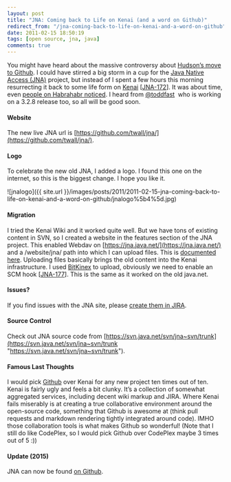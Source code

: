 ```yaml
---
layout: post
title: "JNA: Coming back to Life on Kenai (and a word on Github)"
redirect_from: "/jna-coming-back-to-life-on-kenai-and-a-word-on-github"
date: 2011-02-15 18:50:19
tags: [open source, jna, java]
comments: true
---
```

You might have heard about the massive controversy about [Hudson’s move to Github](http://www.infoq.com/news/2011/02/sonatype-hudson). I could have stirred a big storm in a cup for the [Java Native Access (JNA)](https://github.com/twall/jna/) project, but instead of I spent a few hours this morning resurrecting it back to some life form on [Kenai](http://kenai.com/) [[JNA-172](http://java.net/jira/browse/JNA-172)]. It was about time, even [people on Habrahabr noticed](http://habrahabr.ru/blogs/java/113436/). I heard from [@toddfast](http://java.net/people/85599-toddfast)  who is working on a 3.2.8 release too, so all will be good soon.

#### Website

The new live JNA url is [https://github.com/twall/jna/](https://github.com/twall/jna/).

#### Logo

To celebrate the new old JNA, I added a logo. I found this one on the internet, so this is the biggest change. I hope you like it.

![jnalogo]({{ site.url }}/images/posts/2011/2011-02-15-jna-coming-back-to-life-on-kenai-and-a-word-on-github/jnalogo%5b4%5d.jpg)

#### Migration

I tried the Kenai Wiki and it worked quite well. But we have tons of existing content in SVN, so I created a website in the features section of the JNA project. This enabled Webdav on [https://jna.java.net/](https://jna.java.net/) and a /website/jna/ path into which I can upload files. This is [documented here](http://kenai.com/projects/help/pages/UploadWebsiteFiles). Uploading files basically brings the old content into the Kenai infrastructure. I used [BitKinex](http://www.bitkinex.com/) to upload, obviously we need to enable an SCM hook [[JNA-177](http://java.net/jira/browse/JNA-177)]. This is the same as it worked on the old java.net.

#### Issues?

If you find issues with the JNA site, please [create them in JIRA](http://java.net/jira/browse/JNA).

#### Source Control

Check out JNA source code from [https://svn.java.net/svn/jna~svn/trunk](https://svn.java.net/svn/jna~svn/trunk "https://svn.java.net/svn/jna~svn/trunk").

#### Famous Last Thoughts

I would pick [Github](https://github.com/) over Kenai for any new project ten times out of ten. Kenai is fairly ugly and feels a bit clunky. It’s a collection of somewhat aggregated services, including decent wiki markup and JIRA. Where Kenai fails miserably is at creating a true collaborative environment around the open-source code, something that Github is awesome at (think pull requests and markdown rendering tightly integrated around code). IMHO those collaboration tools is what makes Github so wonderful! (Note that I still do like CodePlex, so I would pick Github over CodePlex maybe 3 times out of 5 :))

#### Update (2015)

JNA can now be found [on Github](https://github.com/twall/jna).

